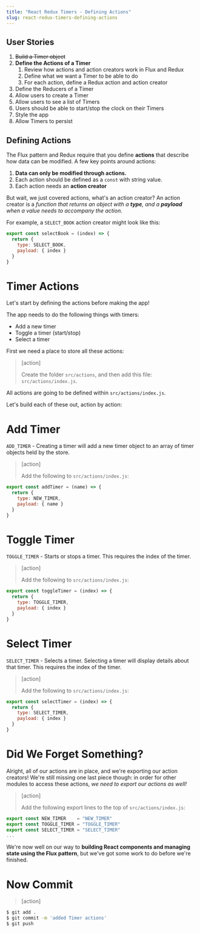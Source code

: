 ```yaml
---
title: "React Redux Timers - Defining Actions"
slug: react-redux-timers-defining-actions
---
```


## User Stories

1. ~~Build a Timer object~~
1. **Define the Actions of a Timer**
    1. Review how actions and action creators work in Flux and Redux
    1. Define what we want a Timer to be able to do
    1. For each action, define a Redux action and action creator
1. Define the Reducers of a Timer
1. Allow users to create a Timer
1. Allow users to see a list of Timers
1. Users should be able to start/stop the clock on their Timers
1. Style the app
1. Allow Timers to persist

## Defining Actions

The Flux pattern and Redux require that
you define **actions** that describe how data can be modified. A few key points around actions:

1. **Data can only be modified through actions.**
1. Each action should be defined as a `const` with string value.
1. Each action needs an **action creator**

But wait, we just covered actions, what's an action creator? An action creator is a _function that returns an object with a **type**, and a **payload** when a value needs to accompany the action._

For example, a `SELECT_BOOK` action creator might look like this:

```js
export const selectBook = (index) => {
  return {
    type: SELECT_BOOK,
    payload: { index }
  }
}
```

# Timer Actions

Let's start by defining the actions before making the app!

The app needs to do the following things with timers:

- Add a new timer
- Toggle a timer (start/stop)
- Select a timer

First we need a place to store all these actions:

> [action]
>
> Create the folder `src/actions`, and then add this file: `src/actions/index.js`.

All actions are going to be defined within `src/actions/index.js`.

Let's build each of these out, action by action:

# Add Timer

`ADD_TIMER` - Creating a timer will add a new timer object to an array of timer objects held by the store.

> [action]
>
> Add the following to `src/actions/index.js`:
>
```js
export const addTimer = (name) => {
  return {
    type: NEW_TIMER,
    payload: { name }
  }
}
```

# Toggle Timer

`TOGGLE_TIMER` - Starts or stops a timer. This requires the
index of the timer.


> [action]
>
> Add the following to `src/actions/index.js`:
>
```js
export const toggleTimer = (index) => {
  return {
    type: TOGGLE_TIMER,
    payload: { index }
  }
}
```

# Select Timer

`SELECT_TIMER` - Selects a timer. Selecting a timer will
display details about that timer. This requires the index
of the timer.

> [action]
>
> Add the following to `src/actions/index.js`:
>
```js
export const selectTimer = (index) => {
  return {
    type: SELECT_TIMER,
    payload: { index }
  }
}
```

# Did We Forget Something?

Alright, all of our actions are in place, and we're exporting our action creators! We're still missing one last piece though: in order for other modules to access these actions, _we need to export our actions as well!_

> [action]
>
> Add the following export lines to the top of `src/actions/index.js`:
>
```js
export const NEW_TIMER    = "NEW_TIMER"
export const TOGGLE_TIMER = "TOGGLE_TIMER"
export const SELECT_TIMER = "SELECT_TIMER"
...
```

We're now well on our way to **building React components and managing state using the Flux pattern**, but we've got some work to do before we're finished.

# Now Commit

>[action]
>
```bash
$ git add .
$ git commit -m 'added Timer actions'
$ git push
```
